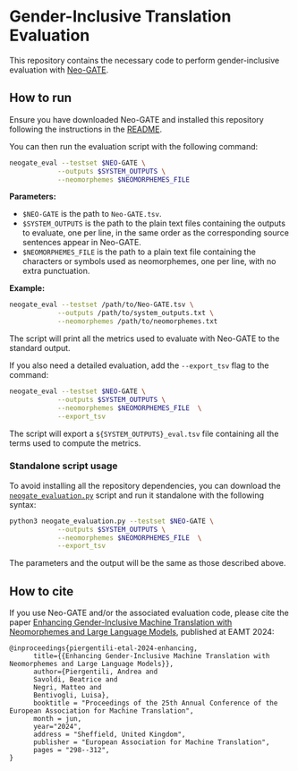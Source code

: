 # Gender-Inclusive Translation Evaluation

This repository contains the necessary code to perform gender-inclusive evaluation with 
[Neo-GATE](https://huggingface.co/datasets/FBK-MT/Neo-GATE). 

## How to run
Ensure you have downloaded Neo-GATE and installed this repository following the instructions in
the [README](../README.md).

You can then run the evaluation script with the following command:
```bash
neogate_eval --testset $NEO-GATE \
            --outputs $SYSTEM_OUTPUTS \
            --neomorphemes $NEOMORPHEMES_FILE 
```
**Parameters:**
- `$NEO-GATE` is the path to `Neo-GATE.tsv`.
- `$SYSTEM_OUTPUTS` is the path to the plain text files containing the outputs to evaluate, 
one per line, in the same order as the corresponding source sentences appear in Neo-GATE.
- `$NEOMORPHEMES_FILE` is the path to a plain text file containing the characters or symbols used
as neomorphemes, one per line, with no extra punctuation.

**Example:**
```bash
neogate_eval --testset /path/to/Neo-GATE.tsv \
            --outputs /path/to/system_outputs.txt \
            --neomorphemes /path/to/neomorphemes.txt
```

The script will print all the metrics used to evaluate with Neo-GATE to the standard output.

If you also need a detailed evaluation, add the `--export_tsv` flag to the command:
```bash
neogate_eval --testset $NEO-GATE \
            --outputs $SYSTEM_OUTPUTS \
            --neomorphemes $NEOMORPHEMES_FILE  \
            --export_tsv
```
The script will export a `${SYSTEM_OUTPUTS}_eval.tsv` file containing all the terms used to compute
the metrics.

### Standalone script usage

To avoid installing all the repository dependencies, you can download the 
[`neogate_evaluation.py`](../src/fbk_neutreval/cli/neogate_evaluation.py) script and run it
standalone with the following syntax:
```bash
python3 neogate_evaluation.py --testset $NEO-GATE \
            --outputs $SYSTEM_OUTPUTS \
            --neomorphemes $NEOMORPHEMES_FILE  \
            --export_tsv
```
The parameters and the output will be the same as those described above.

## How to cite

If you use Neo-GATE and/or the associated evaluation code, please cite the paper
[Enhancing Gender-Inclusive Machine Translation with Neomorphemes and Large Language 
Models](https://arxiv.org/abs/2405.08477),
published at EAMT 2024:

```
@inproceedings{piergentili-etal-2024-enhancing,
      title={{Enhancing Gender-Inclusive Machine Translation with Neomorphemes and Large Language Models}},
      author={Piergentili, Andrea and 
      Savoldi, Beatrice and 
      Negri, Matteo and 
      Bentivogli, Luisa},
      booktitle = "Proceedings of the 25th Annual Conference of the European Association for Machine Translation",
      month = jun,
      year="2024",
      address = "Sheffield, United Kingdom",
      publisher = "European Association for Machine Translation",
      pages = "298--312",
}
```
